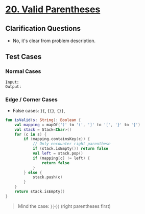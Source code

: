 # [20. Valid Parentheses](https://leetcode.com/problems/valid-parentheses/)

## Clarification Questions
* No, it's clear from problem description.
 
## Test Cases
### Normal Cases
```
Input: 
Output: 
```
### Edge / Corner Cases
* False cases: `}{`, `{{}`, `{}}`, 

```kotlin
fun isValid(s: String): Boolean {
    val mapping = mapOf(')' to '(', ']' to '[', '}' to '{')
    val stack = Stack<Char>()
    for (c in s) {
        if (mapping.containsKey(c)) {
            // Only encounter right parenthese
            if (stack.isEmpty()) return false
            val left = stack.pop()
            if (mapping[c] != left) {
                return false
            }
        } else {
            stack.push(c)
        }
    }
    return stack.isEmpty()
}
```

> Mind the case: `}}{{` (right parentheses first)